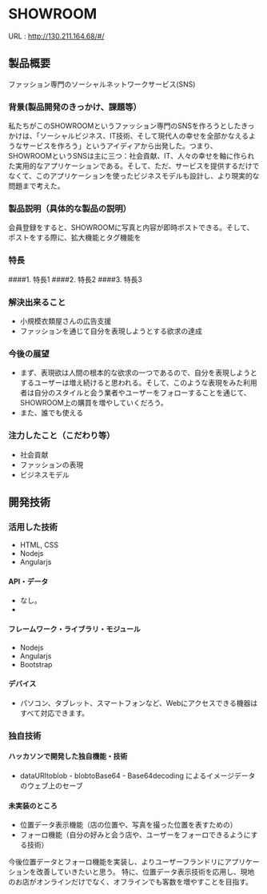 # SHOWROOM
URL : http://130.211.164.68/#/

## 製品概要
ファッション専門のソーシャルネットワークサービス(SNS)
### 背景(製品開発のきっかけ、課題等）
私たちがこのSHOWROOMというファッション専門のSNSを作ろうとしたきっかけは、「ソーシャルビジネス、IT技術、そして現代人の幸せを全部かなえるようなサービスを作ろう」というアイディアから出発した。つまり、SHOWROOMというSNSは主に三つ：社会貢献、IT、人々の幸せを軸に作られた実用的なアプリケーションである。そして、ただ、サービスを提供するだけでなくて、このアプリケーションを使ったビジネスモデルも設計し、より現実的な問題まで考えた。
### 製品説明（具体的な製品の説明）
会員登録をすると、SHOWROOMに写真と内容が即時ポストできる。そして、ポストをする際に、拡大機能とタグ機能を
### 特長
####1. 特長1
####2. 特長2
####3. 特長3

### 解決出来ること
* 小規模衣類屋さんの広告支援
* ファッションを通じて自分を表現しようとする欲求の達成

### 今後の展望
* まず、表現欲は人間の根本的な欲求の一つであるので、自分を表現しようとするユーザーは増え続けると思われる。そして、このような表現をみた利用者は自分のスタイルと会う業者やユーザーをフォローすることを通じて、SHOWROOM上の購買を増やしていくだろう。
* また、誰でも使える
### 注力したこと（こだわり等）
* 社会貢献
* ファッションの表現
* ビジネスモデル

## 開発技術
### 活用した技術
* HTML, CSS
* Nodejs
* Angularjs

#### API・データ
* なし。
* 

#### フレームワーク・ライブラリ・モジュール
* Nodejs
* Angularjs
* Bootstrap

#### デバイス
* パソコン、タブレット、スマートフォンなど、Webにアクセスできる機器はすべて対応できます。

### 独自技術
#### ハッカソンで開発した独自機能・技術
* dataURItoblob - blobtoBase64 - Base64decoding によるイメージデータのウェブ上のセーブ 

#### 未実装のところ
* 位置データ表示機能（店の位置や、写真を撮った位置を表すための）
* フォーロ機能（自分の好みと会う店や、ユーザーをフォーロできるようにする技術）

今後位置データとフォーロ機能を実装し、よりユーザーフランドリにアプリケーションを改善していきたいと思う。
特に、位置データ表示技術を応用し、現地のお店がオンラインだけでなく、オフラインでも客数を増やすことを目指す。
